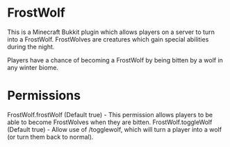 FrostWolf
=============
This is a Minecraft Bukkit plugin which allows players on a server to turn into a FrostWolf. FrostWolves are creatures which gain special abilities during the night.

Players have a chance of becoming a FrostWolf by being bitten by a wolf in any winter biome.


Permissions
===========
FrostWolf.frostWolf (Default true) - This permission allows players to be able to become FrostWolves when they are bitten.
FrostWolf.toggleWolf (Default true) - Allow use of /togglewolf, which will turn a player into a wolf (or turn them back to normal).